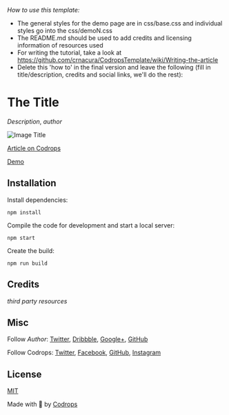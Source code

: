 *How to use this template:*

- The general styles for the demo page are in css/base.css and individual styles go into the css/demoN.css
- The README.md should be used to add credits and licensing information of resources used
- For writing the tutorial, take a look at https://github.com/crnacura/CodropsTemplate/wiki/Writing-the-article
- Delete this 'how to' in the final version and leave the following (fill in title/description, credits and social links, we'll do the rest):


# The Title

*Description*, *author*

![Image Title](link)

[Article on Codrops](https://tympanus.net/codrops/?p=)

[Demo](http://tympanus.net/Development/.../)


## Installation

Install dependencies:

```
npm install
```

Compile the code for development and start a local server:

```
npm start
```

Create the build:

```
npm run build
```

## Credits

*third party resources*

## Misc

Follow *Author*: [Twitter](), [Dribbble](), [Google+](), [GitHub]() 

Follow Codrops: [Twitter](http://www.twitter.com/codrops), [Facebook](http://www.facebook.com/codrops), [GitHub](https://github.com/codrops), [Instagram](https://www.instagram.com/codropsss/)

## License
[MIT](LICENSE)

Made with :blue_heart: by [Codrops](http://www.codrops.com)





